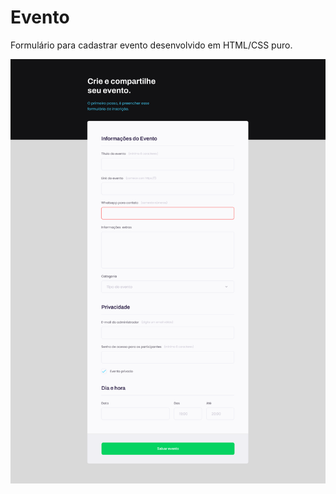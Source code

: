 # Evento

Formulário para cadastrar evento desenvolvido em HTML/CSS puro.

<img src="images/landingpage.png" alt="formulário para cadastrar evento">
